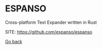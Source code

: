 # ESPANSO
 
 Cross-platform Text Expander written in Rust
 
 SITE: https://github.com/espanso/espanso

 [Go back](https://portable-linux-apps.github.io/apps.html)
